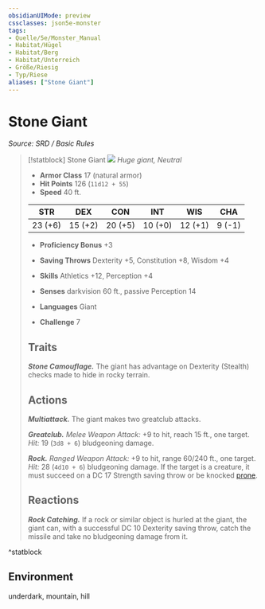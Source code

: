 ```yaml
---
obsidianUIMode: preview
cssclasses: json5e-monster
tags:
- Quelle/5e/Monster_Manual
- Habitat/Hügel
- Habitat/Berg
- Habitat/Unterreich
- Größe/Riesig
- Typ/Riese
aliases: ["Stone Giant"]
---
```

# Stone Giant
*Source: SRD / Basic Rules*  

> [!statblock] Stone Giant
> ![](compendium/bestiary/giant/token/stone-giant.png#token)
> *Huge giant, Neutral*
> 
> - **Armor Class** 17  (natural armor)
> - **Hit Points** 126 (`11d12 + 55`)
> - **Speed** 40 ft.
> 
> |STR|DEX|CON|INT|WIS|CHA|
> |:---:|:---:|:---:|:---:|:---:|:---:|
> |23 (+6)|15 (+2)|20 (+5)|10 (+0)|12 (+1)| 9 (-1)|
> 
> - **Proficiency Bonus** +3
> - **Saving Throws** Dexterity +5, Constitution +8, Wisdom +4
> - **Skills** Athletics +12, Perception +4
> - **Senses** darkvision 60 ft., passive Perception 14
> 
> - **Languages** Giant
> - **Challenge** 7
> 
> ## Traits
> 
> ***Stone Camouflage.*** The giant has advantage on Dexterity (Stealth) checks made to hide in rocky terrain.
> 
> ## Actions
> 
> ***Multiattack.*** The giant makes two greatclub attacks.
> 
> ***Greatclub.*** *Melee Weapon Attack:* +9 to hit, reach 15 ft., one target. *Hit:* 19 (`3d8 + 6`) bludgeoning damage.
> 
> ***Rock.*** *Ranged Weapon Attack:* +9 to hit, range 60/240 ft., one target. *Hit:* 28 (`4d10 + 6`) bludgeoning damage. If the target is a creature, it must succeed on a DC 17 Strength saving throw or be knocked [prone](rules/conditions.md#prone).
> 
> ## Reactions
> 
> ***Rock Catching.*** If a rock or similar object is hurled at the giant, the giant can, with a successful DC 10 Dexterity saving throw, catch the missile and take no bludgeoning damage from it.
^statblock

## Environment

underdark, mountain, hill